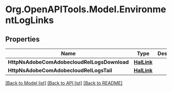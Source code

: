 # Org.OpenAPITools.Model.EnvironmentLogLinks
## Properties

Name | Type | Description | Notes
------------ | ------------- | ------------- | -------------
**HttpNsAdobeComAdobecloudRelLogsDownload** | [**HalLink**](HalLink.md) |  | [optional] 
**HttpNsAdobeComAdobecloudRelLogsTail** | [**HalLink**](HalLink.md) |  | [optional] 

[[Back to Model list]](../README.md#documentation-for-models) [[Back to API list]](../README.md#documentation-for-api-endpoints) [[Back to README]](../README.md)

